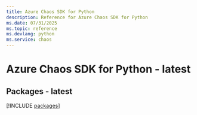 ```yaml
---
title: Azure Chaos SDK for Python
description: Reference for Azure Chaos SDK for Python
ms.date: 07/31/2025
ms.topic: reference
ms.devlang: python
ms.service: chaos
---
```

# Azure Chaos SDK for Python - latest
## Packages - latest
[!INCLUDE [packages](chaos-index.md)]